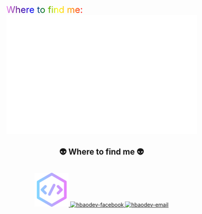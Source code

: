 <!DOCTYPE html>
<html>
<head>
<style>
.rainbow-text {
  font-size: 24px; /* Điều chỉnh kích thước chữ */
  text-align: center; /* Căn giữa văn bản */
  background-image: linear-gradient(to right, violet, indigo, blue, green, yellow, orange, red);
  -webkit-background-clip: text;
  -webkit-text-fill-color: transparent;
  display: inline-block;
}
</style>
</head>
<body>
<p><span class="rainbow-text">Where to find me:</span> <a href="#" target="_blank">
  <img src="svg/hbaodev.svg" width="1200" alt="HuyBao" />
</a></p>


<h2 align="center">👽 Where to find me 👽</h2>
<br>
<!-- https://icons8.com -->
<div align="center">
  <a href="https://hbaodz.click/" target="blank">
    <img width="90" height="90" src="svg/favicon.png" alt="hbaodev-blog" />
  </a>
  <a href="https://facebook.com/hbaocuaem" target="blank">
    <img src="https://img.icons8.com/bubbles/100/000000/facebook-new.png" alt="hbaodev-facebook" />
  </a>
  <a href="mailto:admin@hbaodz.click" target="top">
    <img src="https://img.icons8.com/bubbles/100/000000/apple-mail.png" alt="hbaodev-email" />
  </a>
</div>
</body>
